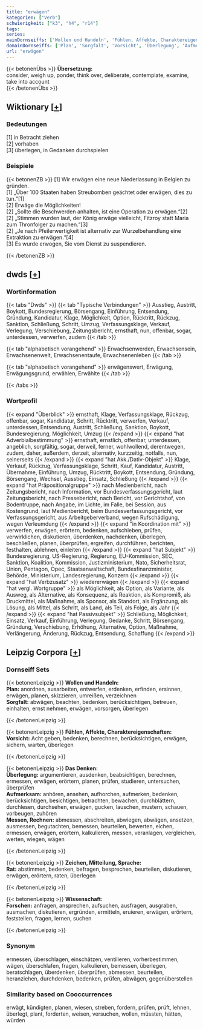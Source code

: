 ```yaml
---
title: "erwägen"
kategorien: ["Verb"]
schwierigkeit: ["k3", "h4", "r14"]
tags:
series:
mainDornseiffs: ['Wollen und Handeln', 'Fühlen, Affekte, Charaktereigenschaften', 'Das Denken', 'Zeichen, Mitteilung, Sprache', 'Wissenschaft']
domainDornseiffs: ['Plan', 'Sorgfalt', 'Vorsicht', 'Überlegung', 'Aufmerksam', 'Messen, Rechnen', 'Rat', 'Forschen']
url: "erwägen"
---
```


{{< betonenÜbs >}}
**Übersetzung:**  
consider, weigh up, ponder, think over, deliberate, contemplate, examine, take into account  
{{< /betonenÜbs >}}

## Wiktionary [[+](https://de.wiktionary.org/wiki/erwägen)]

### Bedeutungen
[1] in Betracht ziehen  
[2] vorhaben  
[3] überlegen, in Gedanken durchspielen  

### Beispiele
{{< betonenZB >}}
[1] Wir erwägen eine neue Niederlassung in Belgien zu gründen.  
[1] „Über 100 Staaten haben Streubomben geächtet oder erwägen, dies zu tun.“[1]  
[2] Erwäge die Möglichkeiten!  
[2] „Sollte die Beschwerden anhalten, ist eine Operation zu erwägen.“[2]  
[2] „Stimmen wurden laut, der König erwäge vielleicht, Fitzroy statt Maria zum Thronfolger zu machen.“[3]  
[2] „Je nach Pfeilerwertigkeit ist alternativ zur Wurzelbehandlung eine Extraktion zu erwägen.“[4]  
[3] Es wurde erwogen, Sie vom Dienst zu suspendieren.  

{{< /betonenZB >}}


## dwds [[+](https://www.dwds.de/wb/erwägen)]

### Wortinformation
{{< tabs "Dwds" >}}
{{< tab "Typische Verbindungen" >}}
Ausstieg, Austritt, Boykott, Bundesregierung, Börsengang, Einführung, Entsendung, Gründung, Kandidatur, Klage, Möglichkeit, Option, Rücktritt, Rückzug, Sanktion, Schließung, Schritt, Umzug, Verfassungsklage, Verkauf, Verlegung, Verschiebung, Zeitungsbericht, ernsthaft, nun, offenbar, sogar, unterdessen, verwerfen, zudem
{{< /tab >}}

{{< tab "alphabetisch vorangehend" >}}
Erwachsenwerden, Erwachsensein, Erwachsenenwelt, Erwachsenentaufe, Erwachsenenleben
{{< /tab >}}

{{< tab "alphabetisch vorangehend" >}}
erwägenswert, Erwägung, Erwägungsgrund, erwählen, Erwählte
{{< /tab >}}

{{< /tabs >}}

### Wortprofil
{{< expand "Überblick" >}} ernsthaft, Klage, Verfassungsklage, Rückzug, offenbar, sogar, Kandidatur, Schritt, Rücktritt, verwerfen, Verkauf, unterdessen, Entsendung, Austritt, Schließung, Sanktion, Boykott, Bundesregierung, Möglichkeit, Umzug {{< /expand >}}
{{< expand "hat Adverbialbestimmung" >}} ernsthaft, ernstlich, offenbar, unterdessen, angeblich, sorgfältig, sogar, derweil, ferner, wohlwollend, derentwegen, zudem, daher, außerdem, derzeit, alternativ, kurzzeitig, notfalls, nun, seinerseits {{< /expand >}}
{{< expand "hat Akk./Dativ-Objekt" >}} Klage, Verkauf, Rückzug, Verfassungsklage, Schritt, Kauf, Kandidatur, Austritt, Übernahme, Einführung, Umzug, Rücktritt, Boykott, Entsendung, Gründung, Börsengang, Wechsel, Ausstieg, Einsatz, Schließung {{< /expand >}}
{{< expand "hat Präpositionalgruppe" >}} nach Medienbericht, nach Zeitungsbericht, nach Information, vor Bundesverfassungsgericht, laut Zeitungsbericht, nach Pressebericht, nach Bericht, vor Gerichtshof, von Bodentruppe, nach Angabe, im Lichte, im Falle, bei Session, aus Kostengrund, laut Medienbericht, beim Bundesverfassungsgericht, vor Verfassungsgericht, aus Arbeitgeberverband, wegen Rufschädigung, wegen Verleumdung {{< /expand >}}
{{< expand "in Koordination mit" >}} verwerfen, erwägen, erörtern, bedenken, aufschieben, prüfen, verwirklichen, diskutieren, überdenken, nachdenken, überlegen, beschließen, planen, überprüfen, ergreifen, durchführen, berichten, festhalten, ablehnen, einleiten {{< /expand >}}
{{< expand "hat Subjekt" >}} Bundesregierung, US-Regierung, Regierung, EU-Kommission, SEC, Sanktion, Koalition, Kommission, Justizministerium, Nato, Sicherheitsrat, Union, Pentagon, Opec, Staatsanwaltschaft, Bundesfinanzminister, Behörde, Ministerium, Landesregierung, Konzern {{< /expand >}}
{{< expand "hat Verbzusatz" >}} wiedererwägen {{< /expand >}}
{{< expand "hat vergl. Wortgruppe" >}} als Möglichkeit, als Option, als Variante, als Ausweg, als Alternative, als Konsequenz, als Reaktion, als Kompromiß, als Druckmittel, als Maßnahme, als Sponsor, als Standort, als Ergänzung, als Lösung, als Mittel, als Schritt, als Land, als Teil, als Folge, als Jahr {{< /expand >}}
{{< expand "hat Passivsubjekt" >}} Schließung, Möglichkeit, Einsatz, Verkauf, Einführung, Verlegung, Gedanke, Schritt, Börsengang, Gründung, Verschiebung, Erhöhung, Alternative, Option, Maßnahme, Verlängerung, Änderung, Rückzug, Entsendung, Schaffung {{< /expand >}}

## Leipzig Corpora [[+](https://corpora.uni-leipzig.de/en/res?word=erwägen&corpusId=deu_newscrawl-public_2018)]

### Dornseiff Sets
{{< betonenLeipzig >}}
**Wollen und Handeln:**  
**Plan:** anordnen, ausarbeiten, entwerfen, erdenken, erfinden, ersinnen, erwägen, planen, skizzieren, umreißen, verzeichnen  
**Sorgfalt:** abwägen, beachten, bedenken, berücksichtigen, betreuen, einhalten, ernst nehmen, erwägen, vorsorgen, überlegen  

{{< /betonenLeipzig >}}


{{< betonenLeipzig >}}
**Fühlen, Affekte, Charaktereigenschaften:**  
**Vorsicht:** Acht geben, bedenken, berechnen, berücksichtigen, erwägen, sichern, warten, überlegen  

{{< /betonenLeipzig >}}


{{< betonenLeipzig >}}
**Das Denken:**  
**Überlegung:** argumentieren, ausdenken, beabsichtigen, berechnen, ermessen, erwägen, erörtern, planen, prüfen, studieren, untersuchen, überprüfen  
**Aufmerksam:** anhören, ansehen, aufhorchen, aufmerken, bedenken, berücksichtigen, besichtigen, betrachten, bewachen, durchblättern, durchlesen, durchsehen, erwägen, gucken, lauschen, mustern, schauen, vorbeugen, zuhören  
**Messen, Rechnen:** abmessen, abschreiten, abwiegen, abwägen, ansetzen, ausmessen, begutachten, bemessen, beurteilen, bewerten, eichen, ermessen, erwägen, erörtern, kalkulieren, messen, veranlagen, vergleichen, werten, wiegen, wägen  

{{< /betonenLeipzig >}}


{{< betonenLeipzig >}}
**Zeichen, Mitteilung, Sprache:**  
**Rat:** abstimmen, bedenken, befragen, besprechen, beurteilen, diskutieren, erwägen, erörtern, raten, überlegen  

{{< /betonenLeipzig >}}


{{< betonenLeipzig >}}
**Wissenschaft:**  
**Forschen:** anfragen, ansprechen, aufsuchen, ausfragen, ausgraben, ausmachen, diskutieren, ergründen, ermitteln, eruieren, erwägen, erörtern, feststellen, fragen, lernen, suchen  

{{< /betonenLeipzig >}}

### Synonym
ermessen, überschlagen, einschätzen, ventilieren, vorherbestimmen, wägen, überschlafen, fragen, kalkulieren, bemessen, überlegen, beratschlagen, überdenken, überprüfen, abmessen, beurteilen, heranziehen, durchdenken, bedenken, prüfen, abwägen, gegenüberstellen


### Similarity based on Cooccurrences
erwägt, kündigten, planen, wiesen, streben, fordern, prüfen, prüft, lehnen, überlegt, plant, forderten, weisen, versuchen, wollen, müssten, hätten, würden


